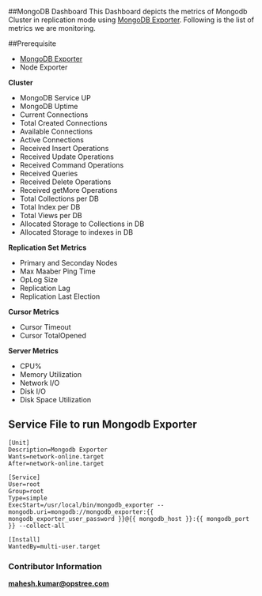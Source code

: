 ##MongoDB Dashboard
This Dashboard depicts the metrics of Mongodb Cluster in replication mode using [MongoDB Exporter](https://github.com/percona/mongodb_exporter). Following is the list of metrics we are monitoring.

##Prerequisite
- [MongoDB Exporter](https://github.com/percona/mongodb_exporter)
- Node Exporter

**Cluster**
- MongoDB Service UP
- MongoDB Uptime
- Current Connections
- Total Created Connections
- Available Connections
- Active Connections
- Received Insert Operations
- Received Update Operations
- Received Command Operations
- Received Queries
- Received Delete Operations
- Received getMore Operations
- Total Collections per DB
- Total Index per DB
- Total Views per DB
- Allocated Storage to Collections in DB
- Allocated Storage to indexes in DB

**Replication Set Metrics**
- Primary and Seconday Nodes
- Max Maaber Ping Time
- OpLog Size
- Replication Lag
- Replication Last Election

**Cursor Metrics**
- Cursor Timeout
- Cursor TotalOpened

**Server Metrics**
- CPU%
- Memory Utilization
- Network I/O
- Disk I/O
- Disk Space Utilization


## Service File to run Mongodb Exporter
```
[Unit]
Description=Mongodb Exporter
Wants=network-online.target
After=network-online.target

[Service]
User=root
Group=root
Type=simple
ExecStart=/usr/local/bin/mongodb_exporter --mongodb.uri=mongodb://mongodb_exporter:{{ mongodb_exporter_user_password }}@{{ mongodb_host }}:{{ mongodb_port }} --collect-all

[Install]
WantedBy=multi-user.target
```
### Contributor Information
**mahesh.kumar@opstree.com**

